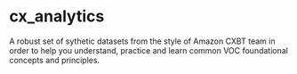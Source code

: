 # cx_analytics
A robust set of sythetic datasets from the style of Amazon CXBT team in order to help you understand, practice and learn common VOC foundational concepts and principles.
